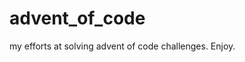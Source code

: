 # advent_of_code
my efforts at solving advent of code challenges. Enjoy.                                          
